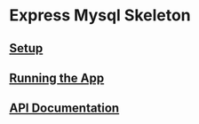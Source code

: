 # Express Mysql Skeleton

## [Setup](./documentation/setup.md)
## [Running the App](./documentation/runningTheApp.md)
## [API Documentation](./documentation/api.md)